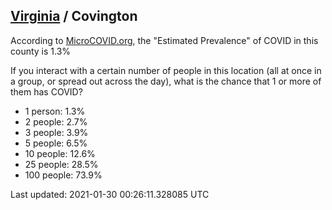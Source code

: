 
## [Virginia](/united-states/virginia) / Covington

According to [MicroCOVID.org](http://microcovid.org),
the "Estimated Prevalence" of COVID in this county is 1.3%

If you interact with a certain number of people in this location
(all at once in a group, or spread out across the day), what is the chance that
1 or more of them has COVID?

- 1 person: 1.3%
- 2 people: 2.7%
- 3 people: 3.9%
- 5 people: 6.5%
- 10 people: 12.6%
- 25 people: 28.5%
- 100 people: 73.9%

Last updated: 2021-01-30 00:26:11.328085 UTC
